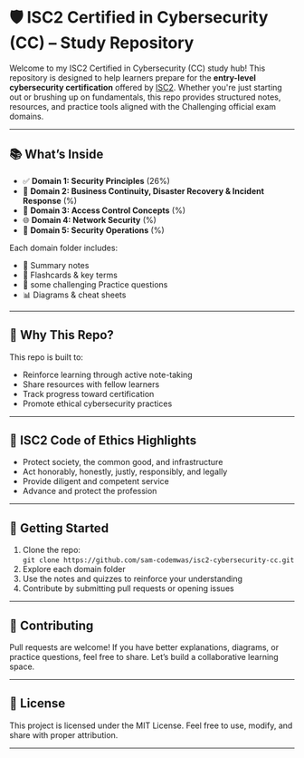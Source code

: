 # 🛡️ ISC2 Certified in Cybersecurity (CC) – Study Repository

Welcome to my ISC2 Certified in Cybersecurity (CC) study hub! This repository is designed to help learners prepare for the **entry-level cybersecurity certification** offered by [ISC2](https://www.isc2.org/Certifications/CC). Whether you're just starting out or brushing up on fundamentals, this repo provides structured notes, resources, and practice tools aligned with the Challenging  official exam domains.

---

## 📚 What’s Inside

- ✅ **Domain 1: Security Principles** (26%)
- 🔄 **Domain 2: Business Continuity, Disaster Recovery & Incident Response** (%)
- 🔐 **Domain 3: Access Control Concepts** (%)
- 🌐 **Domain 4: Network Security** (%)
- 🧭 **Domain 5: Security Operations** (%)

Each domain folder includes:
- 📄 Summary notes
- 🧠 Flashcards & key terms
- 🧪 some challenging Practice questions
- 📊 Diagrams & cheat sheets

---

## 🧠 Why This Repo?

This repo is built to:
- Reinforce learning through active note-taking
- Share resources with fellow learners
- Track progress toward certification
- Promote ethical cybersecurity practices

---

## 🧾 ISC2 Code of Ethics Highlights

- Protect society, the common good, and infrastructure
- Act honorably, honestly, justly, responsibly, and legally
- Provide diligent and competent service
- Advance and protect the profession

---

## 🚀 Getting Started

1. Clone the repo:  
   `git clone https://github.com/sam-codemwas/isc2-cybersecurity-cc.git`
2. Explore each domain folder
3. Use the notes and quizzes to reinforce your understanding
4. Contribute by submitting pull requests or opening issues

---

## 🤝 Contributing

Pull requests are welcome! If you have better explanations, diagrams, or practice questions, feel free to share. Let’s build a collaborative learning space.

---

## 📌 License

This project is licensed under the MIT License. Feel free to use, modify, and share with proper attribution.

---


